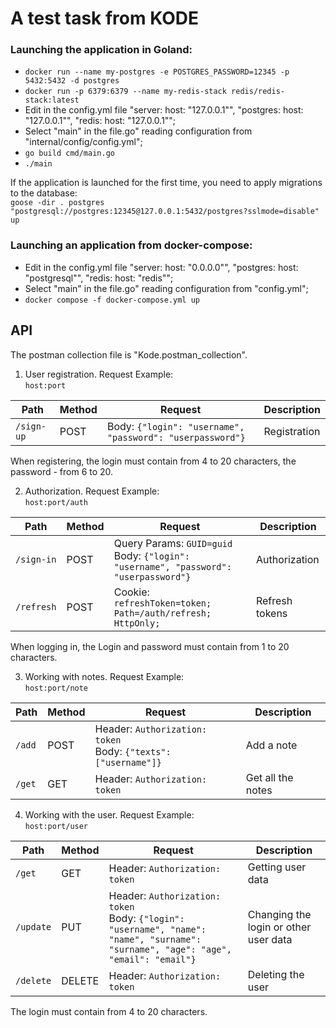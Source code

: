# A test task from KODE

### Launching the application in Goland:
- `docker run --name my-postgres -e POSTGRES_PASSWORD=12345 -p 5432:5432 -d postgres`  
- `docker run -p 6379:6379 --name my-redis-stack redis/redis-stack:latest`  
- Edit in the config.yml file "server: host: "127.0.0.1"", "postgres: host: "127.0.0.1"", "redis: host: "127.0.0.1"";  
- Select "main" in the file.go" reading configuration from "internal/config/config.yml";  
- `go build cmd/main.go`  
- `./main`  

If the application is launched for the first time, you need to apply migrations to the database:  
`goose -dir . postgres "postgresql://postgres:12345@127.0.0.1:5432/postgres?sslmode=disable" up`

### Launching an application from docker-compose:
- Edit in the config.yml file "server: host: "0.0.0.0"", "postgres: host: "postgresql"", "redis: host: "redis"";  
- Select "main" in the file.go" reading configuration from "config.yml";   
- `docker compose -f docker-compose.yml up`  

## API

The postman collection file is "Kode.postman_collection".

1) User registration. Request Example:  
   `host:port`

| Path       | Method | Request                                                   | Description  |
|------------|--------|-----------------------------------------------------------|--------------|
| `/sign-up` | POST   | Body: `{"login": "username", "password": "userpassword"}` | Registration |

When registering, the login must contain from 4 to 20 characters, the password - from 6 to 20.  

2) Authorization. Request Example:  
   `host:port/auth`

| Path       | Method | Request                                                                                 | Description    |
|------------|--------|-----------------------------------------------------------------------------------------|----------------|
| `/sign-in` | POST   | Query Params: `GUID=guid`<br/>Body: `{"login": "username", "password": "userpassword"}` | Authorization  |
| `/refresh` | POST   | Cookie: `refreshToken=token; Path=/auth/refresh; HttpOnly;`                             | Refresh tokens |
 
When logging in, the Login and password must contain from 1 to 20 characters.  

3) Working with notes. Request Example:  
   `host:port/note`

| Path   | Method | Request                                                            | Description       |
|--------|--------|--------------------------------------------------------------------|-------------------|
| `/add` | POST   | Header: `Authorization: token`<br/>Body: `{"texts": ["username"]}` | Add a note        |
| `/get` | GET    | Header: `Authorization: token`                                     | Get all the notes |


4) Working with the user. Request Example:  
   `host:port/user`

| Path      | Method | Request                                                                                                                                | Description                           |
|-----------|--------|----------------------------------------------------------------------------------------------------------------------------------------|---------------------------------------|
| `/get`    | GET    | Header: `Authorization: token`                                                                                                         | Getting user data                     |
| `/update` | PUT    | Header: `Authorization: token`<br/>Body: `{"login": "username", "name": "name", "surname": "surname", "age": "age", "email": "email"}` | Changing the login or other user data |
| `/delete` | DELETE | Header: `Authorization: token`                                                                                                         | Deleting the user                     |

The login must contain from 4 to 20 characters.